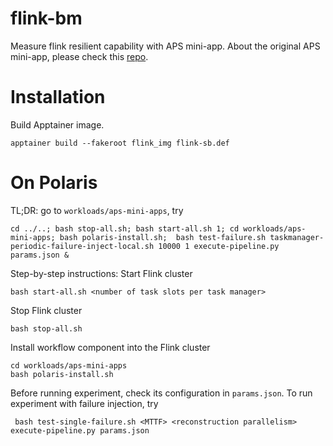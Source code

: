 # flink-bm
Measure flink resilient capability with APS mini-app.
About the original APS mini-app, please check this [repo](https://github.com/diaspora-project/aps-mini-apps).

# Installation

Build Apptainer image.

```
apptainer build --fakeroot flink_img flink-sb.def
```

# On Polaris

TL;DR: go to `workloads/aps-mini-apps`, try
```
cd ../..; bash stop-all.sh; bash start-all.sh 1; cd workloads/aps-mini-apps; bash polaris-install.sh;  bash test-failure.sh taskmanager-periodic-failure-inject-local.sh 10000 1 execute-pipeline.py params.json &
```

Step-by-step instructions: Start Flink cluster

```
bash start-all.sh <number of task slots per task manager>
```

Stop Flink cluster

```
bash stop-all.sh
```

Install workflow component into the Flink cluster

```
cd workloads/aps-mini-apps
bash polaris-install.sh
```

Before running experiment, check its configuration in `params.json`.
To run experiment with failure injection, try

```
 bash test-single-failure.sh <MTTF> <reconstruction parallelism> execute-pipeline.py params.json
```



